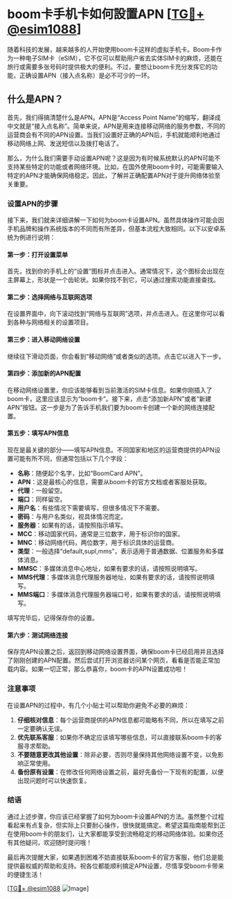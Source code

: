 # boom卡手机卡如何設置APN [[TG💪+ @esim1088](https://t.me/s/esim1088)]

随着科技的发展，越来越多的人开始使用boom卡这样的虚拟手机卡。Boom卡作为一种电子SIM卡（eSIM），它不仅可以帮助用户省去实体SIM卡的麻烦，还能在旅行或需要多张号码时提供极大的便利。不过，要想让boom卡充分发挥它的功能，正确设置APN（接入点名称）是必不可少的一环。

## 什么是APN？

首先，我们得搞清楚什么是APN。APN是“Access Point Name”的缩写，翻译成中文就是“接入点名称”。简单来说，APN是用来连接移动网络的服务参数，不同的运营商会有不同的APN设置。当我们设置好正确的APN后，手机就能顺利地通过移动网络上网、发送短信以及拨打电话了。

那么，为什么我们需要手动设置APN呢？这是因为有时候系统默认的APN可能不支持某些特定的功能或者网络环境。比如，在国外使用boom卡时，可能需要输入特定的APN才能确保网络稳定。因此，了解并正确配置APN对于提升网络体验至关重要。

### 设置APN的步骤

接下来，我们就来详细讲解一下如何为boom卡设置APN。虽然具体操作可能会因手机品牌和操作系统版本的不同而有所差异，但基本流程大致相同。以下以安卓系统为例进行说明：

#### 第一步：打开设置菜单

首先，找到你的手机上的“设置”图标并点击进入。通常情况下，这个图标会出现在主屏幕上，形状是一个齿轮状。如果你找不到它，可以通过搜索功能直接查找。

#### 第二步：选择网络与互联网选项

在设置界面中，向下滚动找到“网络与互联网”选项，并点击进入。在这里你可以看到各种与网络相关的设置项目。

#### 第三步：进入移动网络设置

继续往下滑动页面，你会看到“移动网络”或者类似的选项。点击它以进入下一步。

#### 第四步：添加新的APN配置

在移动网络设置里，你应该能够看到当前激活的SIM卡信息。如果你刚插入了boom卡，这里应该显示为“boom卡”。接下来，点击“添加新APN”或者“新建APN”按钮。这一步是为了告诉手机我们要为boom卡创建一个新的网络连接配置。

#### 第五步：填写APN信息

现在是最关键的部分——填写APN信息。不同国家和地区的运营商提供的APN设置可能有所不同，但通常包括以下几个字段：

- **名称**：随便起个名字，比如“BoomCard APN”。
- **APN**：这是最核心的信息，需要从boom卡的官方文档或者客服处获取。
- **代理**：一般留空。
- **端口**：同样留空。
- **用户名**：有些情况下需要填写，但很多情况下不需要。
- **密码**：与用户名类似，视具体情况而定。
- **服务器**：如果有的话，请按照指示填写。
- **MCC**：移动国家代码，通常是三位数字，用于标识你的国家。
- **MNC**：移动网络代码，两位数字，用于标识具体的运营商。
- **类型**：一般选择“default,supl,mms”，表示适用于普通数据、位置服务和多媒体消息。
- **MMSC**：多媒体消息中心地址，如果有要求的话，请按照说明填写。
- **MMS代理**：多媒体消息代理服务器地址，如果有要求的话，请按照说明填写。
- **MMS端口**：多媒体消息代理服务器端口号，如果有要求的话，请按照说明填写。

填写完毕后，记得保存你的设置。

#### 第六步：测试网络连接

保存完APN设置之后，返回到移动网络设置界面，确保boom卡已经启用并且选择了刚刚创建的APN配置。然后尝试打开浏览器访问某个网页，看看是否能正常加载内容。如果一切正常，那么恭喜你，boom卡的APN设置成功啦！

### 注意事项

在设置APN的过程中，有几个小贴士可以帮助你避免不必要的麻烦：

1. **仔细核对信息**：每个运营商提供的APN信息都可能略有不同，所以在填写之前一定要确认无误。
2. **优先联系客服**：如果你不确定应该填写哪些信息，可以直接联系boom卡的客服寻求帮助。
3. **不要随意更改其他设置**：除非必要，否则尽量保持其他网络设置不变，以免影响正常使用。
4. **备份原有设置**：在修改任何网络设置之前，最好先备份一下现有的配置，以便出现问题时可以快速恢复。

### 结语

通过上述步骤，你应该已经掌握了如何为boom卡设置APN的方法。虽然整个过程看起来有点复杂，但实际上只要耐心操作，很快就能搞定。希望这篇指南能帮到正在使用boom卡的朋友们，让大家都能享受到流畅稳定的移动网络体验。如果你还有其他疑问，欢迎随时提问哦！

最后再次提醒大家，如果遇到困难不妨直接联系boom卡的官方客服，他们总是能提供最权威的帮助和支持。祝各位都能顺利搞定APN设置，尽情享受boom卡带来的便捷生活！

[[TG💪+ @esim1088](https://t.me/s/esim1088) ![Image](https://i.postimg.cc/4NQfJmqS/Snipaste-2025-05-13-00-14-12.png)]